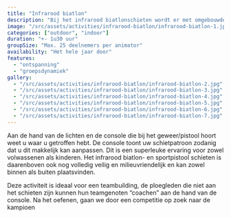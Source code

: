 ```yaml
---
title: "Infrarood biatlon"
description: "Bij het infrarood biatlonschieten wordt er met omgebouwde biatlongeweren geschoten op een biatlon doel, de sportpistolen worden op een normaal doel gericht"
image: "/src/assets/activities/infrarood-biatlon/infrarood-biatlon-1.jpg"
categories: ["outdoor", "indoor"]
duration: "+- 1u30 uur"
groupSize: "Max. 25 deelnemers per animator"
availability: "Het hele jaar door"
features:
  - "ontspanning"
  - "groepsdynamiek"
gallery:
  - "/src/assets/activities/infrarood-biatlon/infrarood-biatlon-2.jpg"
  - "/src/assets/activities/infrarood-biatlon/infrarood-biatlon-3.jpg"
  - "/src/assets/activities/infrarood-biatlon/infrarood-biatlon-4.jpg"
  - "/src/assets/activities/infrarood-biatlon/infrarood-biatlon-5.jpg"
  - "/src/assets/activities/infrarood-biatlon/infrarood-biatlon-6.jpg"
  - "/src/assets/activities/infrarood-biatlon/infrarood-biatlon-7.jpg"
---
```


Aan de hand van de lichten en de console die bij het geweer/pistool hoort weet u waar u getroffen hebt. De console toont uw schietpatroon zodanig dat u dit makkelijk kan aanpassen. Dit is een superleuke ervaring voor zowel volwassenen als kinderen. Het infrarood biatlon- en sportpistool schieten is daarenboven ook nog volledig veilig en milieuvriendelijk en kan zowel binnen als buiten plaatsvinden.

Deze activiteit is ideaal voor een teambuilding, de ploegleden die niet aan het schieten zijn kunnen hun teamgenoten “coachen” aan de hand van de console. Na het oefenen, gaan we door een competitie op zoek naar de kampioen
